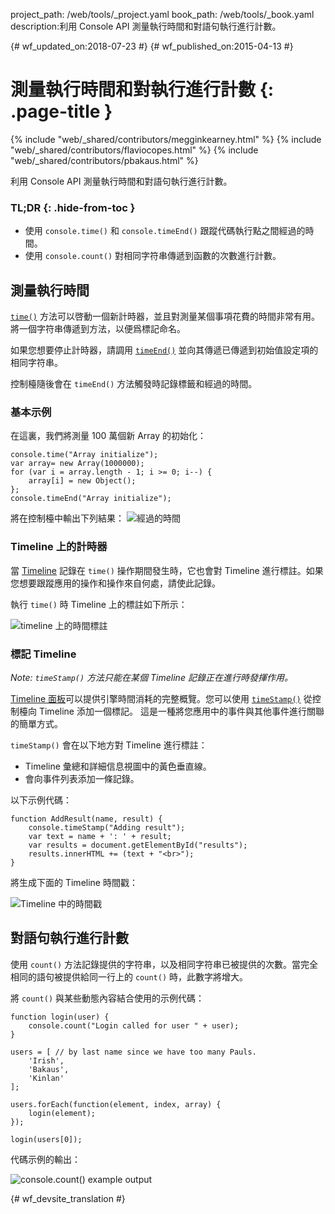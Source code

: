 project_path: /web/tools/_project.yaml
book_path: /web/tools/_book.yaml
description:利用 Console API 測量執行時間和對語句執行進行計數。

{# wf_updated_on:2018-07-23 #}
{# wf_published_on:2015-04-13 #}

# 測量執行時間和對執行進行計數 {: .page-title }

{% include "web/_shared/contributors/megginkearney.html" %}
{% include "web/_shared/contributors/flaviocopes.html" %}
{% include "web/_shared/contributors/pbakaus.html" %}

利用 Console API 測量執行時間和對語句執行進行計數。


### TL;DR {: .hide-from-toc }
- 使用  <code>console.time()</code> 和  <code>console.timeEnd()</code> 跟蹤代碼執行點之間經過的時間。
- 使用  <code>console.count()</code> 對相同字符串傳遞到函數的次數進行計數。


## 測量執行時間

[`time()`](./console-reference#consoletimelabel) 方法可以啓動一個新計時器，並且對測量某個事項花費的時間非常有用。將一個字符串傳遞到方法，以便爲標記命名。

如果您想要停止計時器，請調用 [`timeEnd()`](./console-reference#consoletimeendlabel) 並向其傳遞已傳遞到初始值設定項的相同字符串。

控制檯隨後會在 `timeEnd()` 方法觸發時記錄標籤和經過的時間。

### 基本示例

在這裏，我們將測量 100 萬個新 Array 的初始化：


    console.time("Array initialize");
    var array= new Array(1000000);
    for (var i = array.length - 1; i >= 0; i--) {
        array[i] = new Object();
    };
    console.timeEnd("Array initialize");


將在控制檯中輸出下列結果：
![經過的時間](images/track-executions-time-duration.png)

### Timeline 上的計時器

當 [Timeline](/web/tools/chrome-devtools/profile/evaluate-performance/timeline-tool) 記錄在 `time()` 操作期間發生時，它也會對 Timeline 進行標註。如果您想要跟蹤應用的操作和操作來自何處，請使此記錄。

執行 `time()` 時 Timeline 上的標註如下所示：

![timeline 上的時間標註](images/track-executions-time-annotation-on-timeline.png)

### 標記 Timeline

*Note: `timeStamp()` 方法只能在某個 Timeline 記錄正在進行時發揮作用。*

[Timeline 面板](/web/tools/chrome-devtools/profile/evaluate-performance/timeline-tool)可以提供引擎時間消耗的完整概覽。您可以使用 [`timeStamp()`](./console-reference#consoletimestamplabel) 從控制檯向 Timeline 添加一個標記。
這是一種將您應用中的事件與其他事件進行關聯的簡單方式。

`timeStamp()` 會在以下地方對 Timeline 進行標註：

- Timeline 彙總和詳細信息視圖中的黃色垂直線。
- 會向事件列表添加一條記錄。

以下示例代碼：


    function AddResult(name, result) {
        console.timeStamp("Adding result");
        var text = name + ': ' + result;
        var results = document.getElementById("results");
        results.innerHTML += (text + "<br>");
    }


將生成下面的 Timeline 時間戳：

![Timeline 中的時間戳](images/track-executions-timestamp2.png)

## 對語句執行進行計數

使用 `count()` 方法記錄提供的字符串，以及相同字符串已被提供的次數。當完全相同的語句被提供給同一行上的 `count()` 時，此數字將增大。

將 `count()` 與某些動態內容結合使用的示例代碼：


    function login(user) {
        console.count("Login called for user " + user);
    }

    users = [ // by last name since we have too many Pauls.
        'Irish',
        'Bakaus',
        'Kinlan'
    ];

    users.forEach(function(element, index, array) {
        login(element);
    });

    login(users[0]);


代碼示例的輸出：

![console.count() example output](images/track-executions-console-count.png)




{# wf_devsite_translation #}

